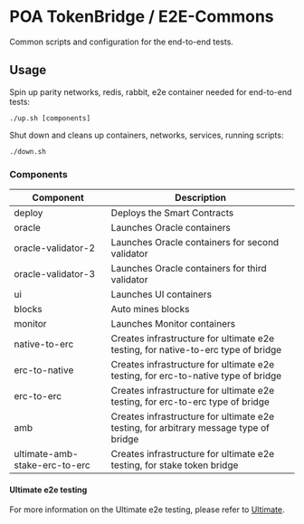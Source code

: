 # POA TokenBridge / E2E-Commons

Common scripts and configuration for the end-to-end tests.

## Usage

Spin up parity networks, redis, rabbit, e2e container needed for end-to-end tests:

```
./up.sh [components]
```

Shut down and cleans up containers, networks, services, running scripts:

```
./down.sh
```

### Components

| Component | Description |
| --- | --- |
| deploy | Deploys the Smart Contracts |
| oracle | Launches Oracle containers |
| oracle-validator-2 | Launches Oracle containers for second validator |
| oracle-validator-3 | Launches Oracle containers for third validator |
| ui | Launches UI containers |
| blocks | Auto mines blocks |
| monitor | Launches Monitor containers |
| native-to-erc | Creates infrastructure for ultimate e2e testing, for native-to-erc type of bridge |
| erc-to-native | Creates infrastructure for ultimate e2e testing, for erc-to-native type of bridge |
| erc-to-erc | Creates infrastructure for ultimate e2e testing, for erc-to-erc type of bridge |
| amb | Creates infrastructure for ultimate e2e testing, for arbitrary message type of bridge |
| ultimate-amb-stake-erc-to-erc | Creates infrastructure for ultimate e2e testing, for stake token bridge |

#### Ultimate e2e testing

For more information on the Ultimate e2e testing, please refer to [Ultimate](./ULTIMATE.md).
